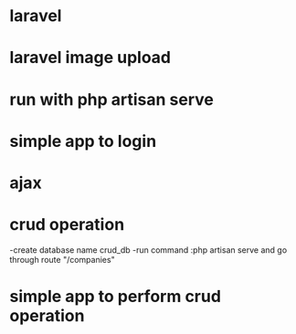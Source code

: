 # laravel
# laravel image upload
# run with php artisan serve
# simple app to login
# ajax
# crud operation
-create database name crud_db 
-run command :php artisan serve and go through route "/companies"


# simple app to perform crud operation
